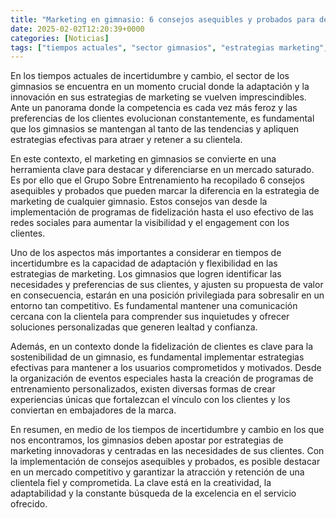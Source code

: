 ```yaml
---
title: "Marketing en gimnasio: 6 consejos asequibles y probados para destacar - Grupo Sobre Entrenamiento"
date: 2025-02-02T12:20:39+0000
categories: [Noticias]
tags: ["tiempos actuales", "sector gimnasios", "estrategias marketing", "tendencias", "fidelización clientes", "redes sociales", "programas entrenamiento personalizados."]
---
```


En los tiempos actuales de incertidumbre y cambio, el sector de los gimnasios se encuentra en un momento crucial donde la adaptación y la innovación en sus estrategias de marketing se vuelven imprescindibles. Ante un panorama donde la competencia es cada vez más feroz y las preferencias de los clientes evolucionan constantemente, es fundamental que los gimnasios se mantengan al tanto de las tendencias y apliquen estrategias efectivas para atraer y retener a su clientela.

En este contexto, el marketing en gimnasios se convierte en una herramienta clave para destacar y diferenciarse en un mercado saturado. Es por ello que el Grupo Sobre Entrenamiento ha recopilado 6 consejos asequibles y probados que pueden marcar la diferencia en la estrategia de marketing de cualquier gimnasio. Estos consejos van desde la implementación de programas de fidelización hasta el uso efectivo de las redes sociales para aumentar la visibilidad y el engagement con los clientes.

Uno de los aspectos más importantes a considerar en tiempos de incertidumbre es la capacidad de adaptación y flexibilidad en las estrategias de marketing. Los gimnasios que logren identificar las necesidades y preferencias de sus clientes, y ajusten su propuesta de valor en consecuencia, estarán en una posición privilegiada para sobresalir en un entorno tan competitivo. Es fundamental mantener una comunicación cercana con la clientela para comprender sus inquietudes y ofrecer soluciones personalizadas que generen lealtad y confianza.

Además, en un contexto donde la fidelización de clientes es clave para la sostenibilidad de un gimnasio, es fundamental implementar estrategias efectivas para mantener a los usuarios comprometidos y motivados. Desde la organización de eventos especiales hasta la creación de programas de entrenamiento personalizados, existen diversas formas de crear experiencias únicas que fortalezcan el vínculo con los clientes y los conviertan en embajadores de la marca.

En resumen, en medio de los tiempos de incertidumbre y cambio en los que nos encontramos, los gimnasios deben apostar por estrategias de marketing innovadoras y centradas en las necesidades de sus clientes. Con la implementación de consejos asequibles y probados, es posible destacar en un mercado competitivo y garantizar la atracción y retención de una clientela fiel y comprometida. La clave está en la creatividad, la adaptabilidad y la constante búsqueda de la excelencia en el servicio ofrecido.
    